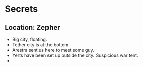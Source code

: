 # Secrets

## Location: Zepher

* Big city, floating.
* Tether city is at the bottom.
* Arestra sent us here to meet some guy.
* Yerts have been set up outside the city. Suspicious war tent.
* 
